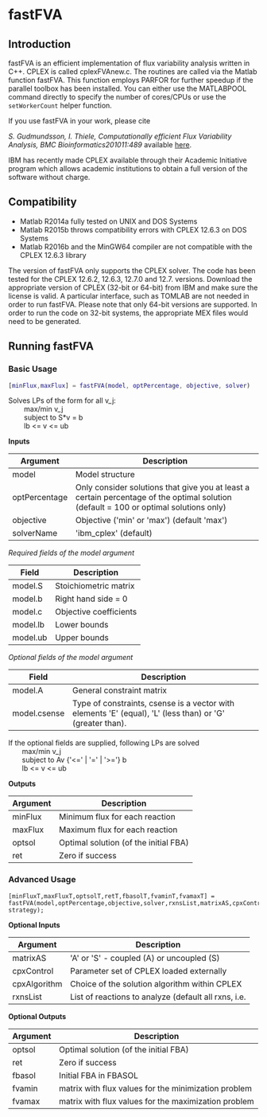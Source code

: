 # fastFVA

## Introduction

fastFVA is an efficient implementation of flux variability analysis written in C++. CPLEX  is called cplexFVAnew.c. The routines are called via the Matlab function fastFVA. This function employs PARFOR for further speedup if the parallel toolbox has been installed. You can either use the MATLABPOOL command directly to specify the number of cores/CPUs or use the `setWorkerCount` helper function.

If you use fastFVA in your work, please cite

*S. Gudmundsson, I. Thiele, Computationally efficient Flux Variability Analysis, BMC Bioinformatics201011:489* available [here](https://bmcbioinformatics.biomedcentral.com/articles/10.1186/1471-2105-11-489).

IBM has recently made CPLEX available through their Academic Initiative program which allows academic institutions to obtain a full version of the software without charge.

## Compatibility

- Matlab R2014a fully tested on UNIX and DOS Systems
- Matlab R2015b throws compatibility errors with CPLEX 12.6.3 on DOS Systems
- Matlab R2016b and the MinGW64 compiler are not compatible with the CPLEX 12.6.3 library

The version of fastFVA only supports the CPLEX solver. The code has been tested for the CPLEX 12.6.2, 12.6.3, 12.7.0 and 12.7. versions. Download the appropriate version of CPLEX (32-bit or 64-bit) from IBM and make sure the license is valid. A particular interface, such as TOMLAB are not needed in order to run fastFVA. Please note that only 64-bit versions are supported. In order to run the code on 32-bit systems, the appropriate MEX files would need to be generated.

## Running fastFVA

### Basic Usage
```Matlab
[minFlux,maxFlux] = fastFVA(model, optPercentage, objective, solver)
```

 Solves LPs of the form for all v_j:   
&nbsp;&nbsp;&nbsp;&nbsp;&nbsp;&nbsp;&nbsp; max/min v_j  
&nbsp;&nbsp;&nbsp;&nbsp;&nbsp;&nbsp;&nbsp; subject to S*v = b  
&nbsp;&nbsp;&nbsp;&nbsp;&nbsp;&nbsp;&nbsp; lb <= v <= ub  

**Inputs**  

| Argument       | Description              |
| ---------------|--------------------------|
| model          | Model structure          |
| optPercentage  | Only consider solutions that give you at least a certain percentage of the optimal solution (default = 100 or optimal solutions only)  |
| objective      | Objective ('min' or 'max') (default 'max')  |
| solverName     | 'ibm_cplex' (default)  |

*Required fields of the model argument*

| Field       | Description              |
| ------------|--------------------------|
| model.S     | Stoichiometric matrix    |
| model.b     | Right hand side = 0      |
| model.c     | Objective coefficients   |
| model.lb    | Lower bounds             |
| model.ub    | Upper bounds             |

*Optional fields of the model argument*

| Field        | Description              |
| -------------|--------------------------|
| model.A      | General constraint matrix  
| model.csense | Type of constraints, csense is a vector with elements 'E' (equal), 'L' (less than) or 'G' (greater than).       |

If the optional fields are supplied, following LPs are solved  
&nbsp;&nbsp;&nbsp;&nbsp;&nbsp;&nbsp;&nbsp;max/min v_j  
&nbsp;&nbsp;&nbsp;&nbsp;&nbsp;&nbsp;&nbsp;subject to Av {'<=' | '=' | '>='} b  
&nbsp;&nbsp;&nbsp;&nbsp;&nbsp;&nbsp;&nbsp;lb <= v <= ub  


**Outputs**

| Argument        | Description                          |
| ----------------|--------------------------------------|
| minFlux         | Minimum flux for each reaction       |
| maxFlux         | Maximum flux for each reaction       |
| optsol          | Optimal solution (of the initial FBA)|  
| ret             | Zero if success                      |

### Advanced Usage
```
[minFluxT,maxFluxT,optsolT,retT,fbasolT,fvaminT,fvamaxT] = fastFVA(model,optPercentage,objective,solver,rxnsList,matrixAS,cpxControl,cpxAlgorithm, strategy);
```

**Optional Inputs**  

| Argument        | Description                                             |
| ----------------|---------------------------------------------------------|
| matrixAS        | 'A' or 'S' - coupled (A) or uncoupled (S)               |
| cpxControl      | Parameter set of CPLEX loaded externally                |
| cpxAlgorithm    | Choice of the solution algorithm within CPLEX           |
| rxnsList        | List of reactions to analyze (default all rxns, i.e.    |

**Optional Outputs**

| Argument        | Description                                             |
| ----------------|---------------------------------------------------------|
|   optsol        | Optimal solution (of the initial FBA)                   |
|   ret           | Zero if success                                         |
|   fbasol        | Initial FBA in FBASOL                                   |
|   fvamin        | matrix with flux values for the minimization problem    |
|   fvamax        | matrix with flux values for the maximization problem    |
